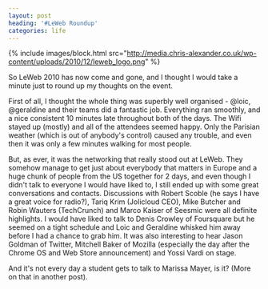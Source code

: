 ```yaml
---
layout: post
heading: '#LeWeb Roundup'
categories: life
---
```


{% include images/block.html src="http://media.chris-alexander.co.uk/wp-content/uploads/2010/12/leweb_logo.png" %}

So LeWeb 2010 has now come and gone, and I thought I would take a minute just to round up my thoughts on the event.

First of all, I thought the whole thing was superbly well organised - @loic, @geraldine and their teams did a fantastic job. Everything ran smoothly, and a nice consistent 10 minutes late throughout both of the days. The Wifi stayed up (mostly) and all of the attendees seemed happy. Only the Parisian weather (which is out of anybody's control) caused any trouble, and even then it was only a few minutes walking for most people.

But, as ever, it was the networking that really stood out at LeWeb. They somehow manage to get just about everybody that matters in Europe and a huge chunk of people from the US together for 2 days, and even though I didn't talk to everyone I would have liked to, I still ended up with some great conversations and contacts. Discussions with Robert Scoble (he says I have a great voice for radio?), Tariq Krim (Jolicloud CEO), Mike Butcher and Robin Wauters (TechCrunch) and Marco Kaiser of Seesmic were all definite highlights. I would have liked to talk to Denis Crowley of Foursquare but he seemed on a tight schedule and Loic and Geraldine whisked him away before I had a chance to grab him. It was also interesting to hear Jason Goldman of Twitter, Mitchell Baker of Mozilla (especially the day after the Chrome OS and Web Store announcement) and Yossi Vardi on stage.

And it's not every day a student gets to talk to Marissa Mayer, is it? (More on that in another post).